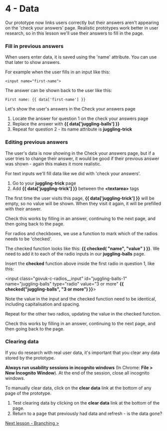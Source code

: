 # 4 - Data

Our prototype now links users correctly but their answers aren't appearing on the 'check your answers' page. Realistic prototypes work better in user research, so in this lesson we'll use their answers to fill in the page.

### Fill in previous answers

When users enter data, it is saved using the 'name' attribute. You can use that later to show answers.

For example when the user fills in an input like this:

```
<input name="first-name">
```

The answer can be shown back to the user like this:

```
First name: {{ data['first-name'] }}
```

Let's show the user's answers in the Check your answers page

1.  Locate the answer for question 1 on the check your answers page
1.  Replace the answer with **{{ data['juggling-balls'] }}**
1.  Repeat for question 2 - its name attribute is **juggling-trick**

### Editing previous answers

The user's data is now showing in the Check your answers page, but if a user tries to change their answer, it would be good if their previous answer was shown - again this makes it more realistic.

For text inputs we'll fill data like we did with 'check your answers'.

1.  Go to your **juggling-trick** page
1.  Add **{{ data['juggling-trick'] }}** between the **<textarea\>** tags

The first time the user visits this page, **{{ data['juggling-trick'] }}** will be empty, so no value will be shown. When they visit it again, it will be prefilled with their answer.

Check this works by filling in an answer, continuing to the next page, and then going back to the page.

For radios and checkboxes, we use a function to mark which of the radios needs to be 'checked'.

The checked function looks like this: **{{ checked( "name", "value" ) }}**. We need to add it to each of the radio inputs in our **juggling-balls** page.

Insert the **checked** function above inside the first radio in question 1, like this:


<input class="govuk-c-radios__input" id="juggling-balls-1" name="juggling-balls" type="radio" value="3 or more" **{{ checked("juggling-balls", "3 or more") }}**>

Note the value in the input and the checked function need to be identical, including capitalisation and spacing.

Repeat for the other two radios, updating the value in the checked function.

Check this works by filling in an answer, continuing to the next page, and then going back to the page.

### Clearing data

If you do research with real user data, it's important that you clear any data stored by the prototype.

**Always run usability sessions in incognito windows** (In Chrome: **File > New Incognito Window**). At the end of the session, close all incognito windows.

To manually clear data, click on the **clear data** link at the bottom of any page of the prototype.

1.  Test clearing data by clicking on the **clear data** link at the bottom of the page.
1.  Return to a page that previously had data and refresh - is the data gone?

[Next lesson - Branching >](5-branching)
